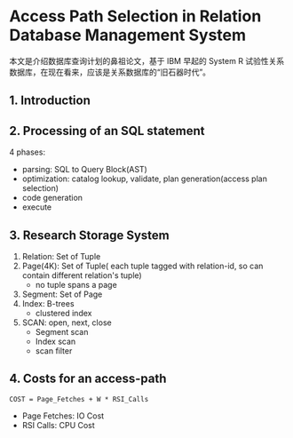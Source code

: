 # Access Path Selection in Relation Database Management System

本文是介绍数据库查询计划的鼻祖论文，基于 IBM 早起的 System R 试验性关系数据库，在现在看来，应该是关系数据库的“旧石器时代”。

## 1. Introduction

## 2. Processing of an SQL statement
4 phases:
- parsing: SQL to Query Block(AST)
- optimization: catalog lookup, validate, plan generation(access plan selection)
- code generation
- execute

## 3. Research Storage System
1. Relation: Set of Tuple
2. Page(4K): Set of Tuple( each tuple tagged with relation-id, so can contain different relation's tuple)
   - no tuple spans a page 
3. Segment: Set of Page
4. Index: B-trees
   - clustered index
5. SCAN: open, next, close
   - Segment scan
   - Index scan
   - scan filter

## 4. Costs for an access-path
`COST = Page_Fetches + W * RSI_Calls`
- Page Fetches: IO Cost
- RSI Calls: CPU Cost